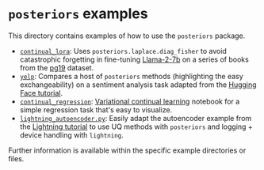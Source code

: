 # `posteriors` examples

This directory contains examples of how to use the `posteriors` package.
- [`continual_lora`](continual_lora/): Uses `posteriors.laplace.diag_fisher` to avoid
catastrophic forgetting in fine-tuning [Llama-2-7b](https://huggingface.co/meta-llama/Llama-2-7b-hf)
on a series of books from the [pg19](https://huggingface.co/datasets/pg19) dataset.
- [`yelp`](yelp/): Compares a host of `posteriors` methods (highlighting the easy
exchangeability) on a sentiment analysis task adapted from the [Hugging Face tutorial](https://huggingface.co/docs/transformers/training#train-in-native-pytorch).
- [`continual_regression`](continual_regression.ipynb): [Variational continual learning](https://arxiv.org/abs/1710.10628)
notebook for a simple regression task that's easy to visualize.
- [`lightning_autoencoder.py`](lightning_autoencoder.py): Easily adapt the autoencoder
example from the [Lightning tutorial](https://lightning.ai/docs/pytorch/stable/starter/introduction.html)
to use UQ methods with `posteriors` and logging + device handling with `lightning`.


Further information is available within the specific example directories or files.

